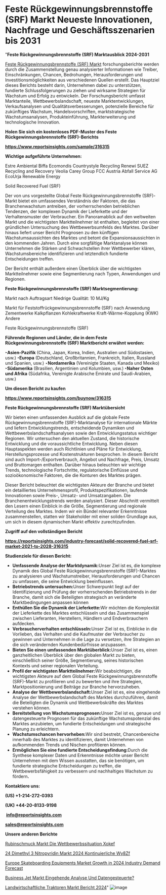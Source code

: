 # Feste Rückgewinnungsbrennstoffe (SRF) Markt Neueste Innovationen, Nachfrage und Geschäftsszenarien bis 2031

"<strong><b>Feste Rückgewinnungsbrennstoffe (SRF) Marktausblick 2024-2031</b></strong>

<a href=https://www.reportsinsights.com/sample/316315>Feste Rückgewinnungsbrennstoffe (SRF) Markt</a> forschungsberichte werden durch die Zusammenstellung genau analysierter Informationen wie Treiber, Einschränkungen, Chancen, Bedrohungen, Herausforderungen und Investitionsmöglichkeiten aus verschiedenen Quellen erstellt. Das Hauptziel dieses Berichts besteht darin, Unternehmen dabei zu unterstützen, fundierte Schlussfolgerungen zu ziehen und wirksame Strategien für Wachstum und Erfolg zu entwickeln. Der Forschungsbericht umfasst Marktanteile, Wettbewerbslandschaft, neueste Marktentwicklungen, Verkaufsanalysen und Qualitätsverbesserungen, potenzielle Bereiche für zukünftiges Wachstum, Handelsvorschriften, marktstrategische Wachstumsanalysen, Produkteinführung, Markterweiterung und technologische Innovation.

<strong><b>Holen Sie sich ein kostenloses PDF-Muster des Feste Rückgewinnungsbrennstoffe (SRF)-Berichts</b></strong>

<a href=https://www.reportsinsights.com/sample/316315><strong><u>https://www.reportsinsights.com/sample/316315</u></strong></a>

<strong>Wichtige aufgeführte Unternehmen:</strong>

Estre Ambiental
    Biffa
    Ecomondis
    Countrystyle Recycling
    Renewi
    SUEZ Recycling and Recovery
    Veolia
    Carey Group
    FCC Austria Abfall Service AG
    EcoUrja Renewable Energy

Solid Recovered Fuel (SRF)

Der von uns vorgestellte Global Feste Rückgewinnungsbrennstoffe (SRF)-Markt bietet ein umfassendes Verständnis der Faktoren, die das Branchenwachstum antreiben, der vorherrschenden betrieblichen Tendenzen, der komplexen Dynamik der Lieferkette und der Verhaltensmuster der Verbraucher. Ein Panoramablick auf den weltweiten Markt und die wichtigsten Marktteilnehmer ist enthalten, begleitet von einer gründlichen Untersuchung des Wettbewerbsumfelds des Marktes. Darüber hinaus liefert unser Bericht Prognosen zu den künftigen Wachstumsaussichten des Marktes und betont die Expansionsaussichten in den kommenden Jahren. Durch eine sorgfältige Marktanalyse können Unternehmen die Stärken und Schwachstellen ihrer Wettbewerber klären, Wachstumsbereiche identifizieren und letztendlich fundierte Entscheidungen treffen.

Der Bericht enthält außerdem einen Überblick über die wichtigsten Marktteilnehmer sowie eine Segmentierung nach Typen, Anwendungen und Regionen.

<strong>Feste Rückgewinnungsbrennstoffe (SRF) Marktsegmentierung:</strong>

Markt nach Auftragsart
Niedrige Qualität: 10 MJ/Kg

Markt für Feststoffrückgewinnungsbrennstoffe (SRF) nach Anwendung
Zementwerke
Kalkpflanzen
Kohlekraftwerke
Kraft-Wärme-Kopplung (KWK)
Andere

Feste Rückgewinnungsbrennstoffe (SRF)

<strong><b>Führende Regionen und Länder, die in dem Feste Rückgewinnungsbrennstoffe (SRF) Marktbericht erwähnt werden:</b></strong>

<strong><b>‣Asien-Pazifik</b></strong> (China, Japan, Korea, Indien, Australien und Südostasien, usw.)
<strong><b>‣Europa</b></strong> (Deutschland, Großbritannien, Frankreich, Italien, Russland und Spanien, usw.)
‣<strong><b>Nordamerika</b></strong> (Vereinigte Staaten, Kanada und Mexiko)
<strong><b>‣Südamerika</b></strong> (Brasilien, Argentinien und Kolumbien, usw.)
<strong><b>‣Naher Osten und Afrika</b></strong> (Südafrika, Vereinigte Arabische Emirate und Saudi-Arabien, usw.)

<strong>Um diesen Bericht zu kaufen</strong>

<a href=https://www.reportsinsights.com/buynow/316315><strong><u>https://www.reportsinsights.com/buynow/316315</u></strong></a>

<strong>Feste Rückgewinnungsbrennstoffe (SRF) Marktübersicht</strong>

Wir bieten einen umfassenden Ausblick auf die globale Feste Rückgewinnungsbrennstoffe (SRF)-Marktanalyse für internationale Märkte und liefern Entwicklungstrends, entscheidende Dynamiken und Wettbewerbslandschaftsanalysen sowie den Entwicklungsstatus wichtiger Regionen. Wir untersuchen den aktuellen Zustand, die historische Entwicklung und die voraussichtliche Entwicklung. Neben diesen Hauptaspekten werden auch Richtlinien und Pläne für Entwicklung, Herstellungsprozesse und Kostenstrukturen besprochen. In diesem Bericht sind auch Import-/Exportverbrauch, Angebot und Nachfrage, Preis, Umsatz und Bruttomargen enthalten. Darüber hinaus beleuchten wir wichtige Trends, technologische Fortschritte, regulatorische Einflüsse und sozioökonomische Faktoren, die die Konturen des Marktes prägen.

Dieser Bericht beleuchtet die wichtigsten Akteure der Branche und bietet ein detailliertes Unternehmensprofil, Produktspezifikationen, laufende Innovationen sowie Preis-, Umsatz- und Umsatzangaben. Die Branchenentwicklungstrends werden analysiert. Dieser Abschnitt vermittelt den Lesern einen Einblick in die Größe, Segmentierung und regionale Verteilung des Marktes. Indem wir ein Bündel relevanter Erkenntnisse zusammenstellen, statten wir Stakeholder mit einer soliden Grundlage aus, um sich in diesem dynamischen Markt effektiv zurechtzufinden.

<strong>Zugriff auf den vollständigen Bericht</strong>

<a href=https://reportsinsights.com/industry-forecast/solid-recovered-fuel-srf-market-2021-to-2028-316315><strong>https://reportsinsights.com/industry-forecast/solid-recovered-fuel-srf-market-2021-to-2028-316315</strong></a>

<strong>Studienziele für diesen Bericht:</strong>
<ul>
  <li><strong>Umfassende Analyse der Marktdynamik:</strong>Unser Ziel ist es, die komplexe Dynamik des Global Feste Rückgewinnungsbrennstoffe (SRF)-Marktes zu analysieren und Wachstumstreiber, Herausforderungen und Chancen zu umfassen, die seine Entwicklung beeinflussen.</li>
  <li><strong>Betriebstrends untersuchen:</strong>Unser Schwerpunkt liegt auf der Identifizierung und Prüfung der vorherrschenden Betriebstrends in der Branche, damit sich die Beteiligten strategisch an veränderte Marktbedingungen anpassen können</li>
  <li><strong>Enthüllen Sie die Dynamik der Lieferkette:</strong>Wir möchten die Komplexität der Lieferkette des Marktes entschlüsseln und das Zusammenspiel zwischen Lieferanten, Herstellern, Händlern und Endverbrauchern aufdecken.</li>
  <li><strong>Verbraucherverhalten entschlüsseln:</strong>Unser Ziel ist es, Einblicke in die Vorlieben, das Verhalten und die Kaufmuster der Verbraucher zu gewinnen und Unternehmen in die Lage zu versetzen, ihre Strategien an die sich verändernden Kundenbedürfnisse anzupassen.</li>
  <li><strong>Bieten Sie einen umfassenden Marktüberblick:</strong>Unser Ziel ist es, einen ganzheitlichen Überblick über den globalen Markt zu bieten, einschließlich seiner Größe, Segmentierung, seines historischen Kontexts und seiner regionalen Verteilung.</li>
  <li><strong>Profil der wichtigsten Marktteilnehmer:</strong>Wir beabsichtigen, die wichtigsten Akteure auf dem Global Feste Rückgewinnungsbrennstoffe (SRF)-Markt zu profilieren und zu bewerten und ihre Strategien, Marktpositionierung und Beiträge zur Branche hervorzuheben.</li>
  <li><strong>Analyse der Wettbewerbslandschaft:</strong>Unser Ziel ist es, eine eingehende Analyse der Wettbewerbslandschaft des Marktes durchzuführen, damit die Beteiligten die Dynamik und Wettbewerbskräfte des Marktes verstehen können.</li>
  <li><strong>Bereitstellung von Wachstumsprognosen:</strong>Unser Ziel ist es, genaue und datengesteuerte Prognosen für das zukünftige Wachstumspotenzial des Marktes anzubieten, um fundierte Entscheidungen und strategische Planung zu erleichtern.</li>
  <li><strong>Wachstumschancen hervorheben:</strong>Wir sind bestrebt, Chancenbereiche innerhalb des Marktes zu identifizieren, damit Unternehmen von aufkommenden Trends und Nischen profitieren können.</li>
  <li><strong>Ermöglichen Sie eine fundierte Entscheidungsfindung:</strong>Durch die Synthese komplexer Daten und Erkenntnisse möchte unser Bericht Unternehmen mit dem Wissen ausstatten, das sie benötigen, um fundierte strategische Entscheidungen zu treffen, die Wettbewerbsfähigkeit zu verbessern und nachhaltiges Wachstum zu fördern<strong>.</strong></li>
</ul>
<strong>Kontaktiere uns:</strong>

<strong>(US) +1-214-272-0393</strong>

<strong>(UK) +44-20-8133-9198</strong>

<strong> </strong><a href=info@reportsinsights.com><strong><u>info@reportsinsights.com</u></strong></a>

<a href=sales@reportsinsights.com><strong><u>sales@reportsinsights.com</u></strong></a>

<strong>Unsere anderen Berichte</strong>

<a href=https://de.linkedin.com/pulse/rubinschmuck-markt-die-wettbewerbssituation-xokef/>Rubinschmuck Markt Die Wettbewerbssituation Xokef</a>

<a href=https://de.linkedin.com/pulse/24-dimethyl-3-nitropyridin-markt-2024-kontinuierliche-wy8zf/>24 Dimethyl 3 Nitropyridin Markt 2024 Kontinuierliche Wy8Zf</a>

<a href=https://github.com/Jaayaachit/RItrends/blob/main/Europe-Skateboarding-Equipments-Market-Growth-in-2024-Industry-Demand-Forecast.md>Europe Skateboarding Equipments Market Growth in 2024 Industry Demand Forecast</a>

<a href=https://de.linkedin.com/pulse/business-jet-markt-eingehende-analyse-und-datengesteuerte?>Business Jet Markt Eingehende Analyse Und Datengesteuerte?</a>

<a href=https://de.linkedin.com/pulse/landwirtschaftliche-traktoren-markt-bericht-2024>Landwirtschaftliche Traktoren Markt Bericht 2024</a>"
![image](https://github.com/Jaayaachit/RIMarket/assets/158452289/58bf95fb-f863-46e0-83b3-1943dbc87aea)
